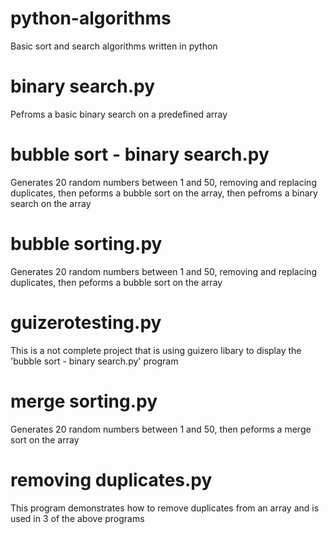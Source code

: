 # python-algorithms
Basic sort and search algorithms written in python

# binary search.py
Pefroms a basic binary search on a predefined array

# bubble sort - binary search.py
Generates 20 random numbers between 1 and 50, removing and replacing duplicates, then peforms a bubble sort on the array, then pefroms a binary search on the array

# bubble sorting.py
Generates 20 random numbers between 1 and 50, removing and replacing duplicates, then peforms a bubble sort on the array

# guizerotesting.py
This is a not complete project that is using guizero libary to display the 'bubble sort  - binary search.py' program

# merge sorting.py
Generates 20 random numbers between 1 and 50, then peforms a merge sort on the array

# removing duplicates.py
This program demonstrates how to remove duplicates from an array and is used in 3 of the above programs
